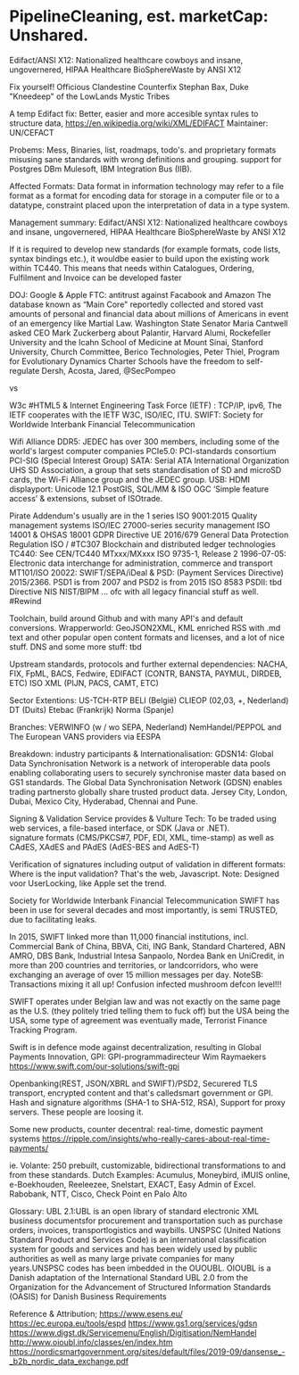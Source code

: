 # PipelineCleaning, est. marketCap: Unshared.
Edifact/ANSI X12: Nationalized healthcare cowboys and insane, ungovernered, HIPAA Healthcare BioSphereWaste by ANSI X12

Fix yourself! Officious Clandestine Counterfix
Stephan Bax, Duke "Kneedeep" of the LowLands Mystic Tribes

A temp Edifact fix: Better, easier and more accesible syntax rules to structure data,  https://en.wikipedia.org/wiki/XML/EDIFACT
Maintainer: UN/CEFACT

Probems: 
Mess, Binaries, list, roadmaps, todo's. and proprietary formats misusing sane standards with wrong definitions and grouping. support for Postgres DBm Mulesoft, IBM Integration Bus (IIB).

Affected Formats: 
Data format in information technology may refer to a file format as a format for encoding data for storage in a computer file or to a datatype, constraint placed upon the interpretation of data in a type system.

Management summary:
Edifact/ANSI X12: Nationalized healthcare cowboys and insane, ungovernered, HIPAA Healthcare BioSphereWaste by ANSI X12

If it is required to develop new standards (for example formats, code lists, syntax bindings etc.), it wouldbe easier to build upon the existing work within TC440. This means that needs within Catalogues, Ordering, Fulfilment and Invoice can be developed faster

DOJ: Google & Apple
FTC: antitrust against Facabook and Amazon
The database known as “Main Core" reportedly collected and stored vast amounts of personal and financial data about millions of Americans in event of an emergency like Martial Law.
Washington State Senator Maria Cantwell asked CEO Mark Zuckerberg about Palantir, Harvard Alumi, Rockefeller University and the Icahn School of Medicine at Mount Sinai, Stanford University, Church Committee, Berico Technologies, Peter Thiel, Program for Evolutionary Dynamics
Charter Schools have the freedom to self-regulate
Dersh, Acosta, Jared, @SecPompeo

vs

W3c #HTML5 & Internet Engineering Task Force (IETF) : TCP/IP, ipv6, 
The IETF cooperates with the IETF W3C, ISO/IEC, ITU.
SWIFT: Society for Worldwide Interbank Financial Telecommunication

Wifi Alliance
DDR5: JEDEC has over 300 members, including some of the world's largest computer companies
PCIe5.0: PCI-standards consortium PCI-SIG (Special Interest Group)
SATA: Serial ATA International Organization
UHS
SD Association, a group that sets standardisation of SD and microSD cards, the Wi-Fi Alliance group and the JEDEC group.
USB:
HDMI
displayport:
Unicode 12.1
PostGIS, SQL/MM & ISO OGC ‘Simple feature access’ & extensions, subset of ISOtrade.

Pirate Addendum's usually are in the 1 series
ISO 9001:2015 Quality management systems
ISO/IEC 27000-series security management
ISO 14001 & OHSAS 18001
GDPR Directive UE 2016/679 General Data Protection Regulation
ISO / #TC307 Blockchain and distributed ledger technologies
TC440: See CEN/TC440
MTxxx/MXxxx
ISO 9735-1, Release 2 1996-07-05: Electronic data interchange for administration, commerce and transport
MT101/ISO 20022: SWIFT/SEPA/iDeal & PSD: (Payment Services Directive) 2015/2366. PSD1 is from 2007 and PSD2 is from 2015
ISO 8583
PSDII: tbd
Directive NIS
NIST/BIPM
...
ofc with all legacy financial stuff as well. #Rewind 

Toolchain, build around Github and with many API's and default conversions.
Wrapperworld: GeoJSON2XML, KML enriched RSS with .md text and other popular open content formats and licenses, and a lot of nice stuff.
DNS and some more stuff: tbd

Upstream standards, protocols and further external dependencies: 
NACHA, FIX, FpML, BACS, Fedwire, 
EDIFACT (CONTR, BANSTA, PAYMUL, DIRDEB, ETC)
ISO XML (PIJN, PACS, CAMT, ETC)

Sector Extentions:
US-TCH-RTP
BELI (België)
CLIEOP (02,03, +, Nederland)
DT (Duits)
Etebac (Frankrijk)
Norma (Spanje)

Branches:
VERWINFO (w / wo SEPA, Nederland) 
NemHandel/PEPPOL and The European VANS providers via EESPA

Breakdown:
industry participants & Internationalisation: GDSN14: Global Data Synchronisation Network is a network of interoperable data pools enabling collaborating users to securely synchronise master data based on GS1 standards. The Global Data Synchronisation Network (GDSN) enables trading partnersto globally share trusted product data. Jersey City, London, Dubai, Mexico City, Hyderabad, Chennai and Pune.

Signing & Validation Service provides & Vulture Tech: To be traded using web services, a file-based interface, or SDK (Java or .NET).  
signature formats (CMS/PKCS#7, PDF, EDI, XML, time-stamp) as well as CAdES, XAdES and PAdES (AdES-BES and AdES-T) 

Verification of signatures including output of validation in different formats: Where is the input validation? That's the web, Javascript.
Note: Designed voor UserLocking, like Apple set the trend. 

Society for Worldwide Interbank Financial Telecommunication
SWIFT has been in use for several decades and most importantly, is semi TRUSTED, due to facilitating leaks.

In 2015, SWIFT linked more than 11,000 financial institutions, incl. Commercial Bank of China, BBVA, Citi, ING Bank, Standard Chartered, ABN AMRO, DBS Bank, Industrial Intesa Sanpaolo, Nordea Bank en UniCredit, in more than 200 countries and territories, or landcorridors, who were exchanging an average of over 15 million messages per day. 
NoteSB: Transactions mixing it all up! Confusion infected mushroom defcon level!!!

SWIFT operates under Belgian law and was not exactly on the same page as the U.S. (they politely tried telling them to fuck off) but the USA being the USA, some type of agreement was eventually made, Terrorist Finance Tracking Program.

Swift is in defence mode against decentralization, resulting in Global Payments Innovation, GPI: 
GPI-programmadirecteur Wim Raymaekers 
https://www.swift.com/our-solutions/swift-gpi
 
Openbanking(REST, JSON/XBRL and SWIFT)/PSD2, Securered TLS transport, encrypted content and that's calledsmart government or GPI. Hash and signature algorithms (SHA-1 to SHA-512, RSA), Support for proxy servers. These people are loosing it.

Some new products, counter decentral: real-time, domestic payment systems
https://ripple.com/insights/who-really-cares-about-real-time-payments/

ie. Volante: 250 prebuilt, customizable, bidirectional transformations to and from these standards.
Dutch Examples: Acumulus, Moneybird, iMUIS online, e-Boekhouden, Reeleezee, Snelstart, EXACT, Easy Admin of Excel. 
Rabobank, NTT, Cisco, Check Point en Palo Alto

Glossary:
UBL 2.1:UBL is an open library of standard electronic XML business documentsfor procurement and transportation such as purchase orders, invoices, transportlogistics and waybills.
UNSPSC (United Nations Standard Product and Services Code) is an international classification system for goods and services and has been widely used by public authorities as well as many large private companies for many years.UNSPSC codes has been imbedded in the OUOUBL. OIOUBL is a Danish adaptation of the International Standard UBL 2.0 from the Organization for the Advancement of Structured Information Standards (OASIS) for Danish Business Requirements

Reference & Attribution;
https://www.esens.eu/
https://ec.europa.eu/tools/espd
https://www.gs1.org/services/gdsn
https://www.digst.dk/Servicemenu/English/Digitisation/NemHandel
http://www.oioubl.info/classes/en/index.htm
https://nordicsmartgovernment.org/sites/default/files/2019-09/dansense_-_b2b_nordic_data_exchange.pdf
